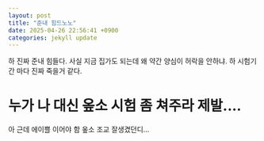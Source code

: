 ```yaml
---
layout: post
title: "준내 힘드노노"
date: 2025-04-26 22:56:41 +0900
categories: jekyll update
---
```


하 진짜 준내 힘들다. 사실 지금 집가도 되는데 왜 약간 양심이 허락을 안하냐. 하 시험기간 마다 진짜 죽을거 같다.

# 누가 나 대신 옾소 시험 좀 쳐주라 제발....

아 근데 에이쁠 이어야 함 옾소 조교 잘생겼던디...
